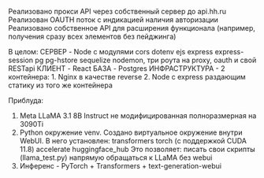Реализовано прокси API через собственный сервер до api.hh.ru
Реализован OAUTH поток с индикацией наличия авторизации
Реализовано собственное API для расширения функционала (например, получения сразу всех элементов без пейджинга)

В целом:
СЕРВЕР - Node с модулями cors dotenv ejs express express-session pg pg-hstore sequelize nodemon, три роута на proxy, oauth и свой RESTapi
КЛИЕНТ - React
БАЗА - Postgres
ИНФРАСТРУКТУРА - 2 контейнера: 1. Nginx в качестве reverse 2. Node с express раздающим статику из того же контейнера

Приблуда:
1. Meta LLaMA 3.1 8B Instruct не модифицированная полноразмерная на 3090Ti
2. Python окружение venv. Создано виртуальное окружение внутри WebUI.
В него установлен: transformers torch (с поддержкой CUDA 11.8) accelerate huggingface_hub
Это позволяет: писать свои скрипты (llama_test.py) напрямую обращаться к LLaMA без webui
3. Инференс - PyTorch + Transformers + text-generation-webui

